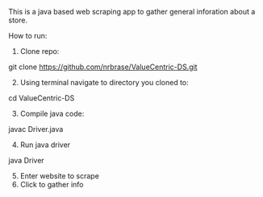 This is a java based web scraping app to gather general inforation about a store. 


How to run:
1) Clone repo:

git clone https://github.com/nrbrase/ValueCentric-DS.git

2) Using terminal navigate to directory you cloned to:

cd ValueCentric-DS

3) Compile java code:

javac Driver.java

4) Run java driver

java Driver

5) Enter website to scrape
6) Click to gather info
